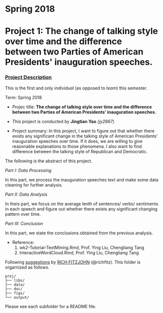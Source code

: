 # Spring 2018
# Project 1: The change of talking style over time and the difference between two Parties of American Presidents' inauguration speeches.

### [Project Description](doc/)
This is the first and only *individual* (as opposed to *team*) this semester.  

Term: Spring 2018

+ Projec title: **The change of talking style over time and the difference between two Parties of American Presidents' inauguration speeches.**
+ This project is conducted by **Jingtian Yao** *(jy2867)*

+ Project summary: In this project, I want to figure out that whether there exists any significant change in the talking style of American Presidents' inauguration speeches over time. If it does, we are willing to give reasonable explanations to those phenomena. I also want to find difference between the talking style of Republican and Democratic.

The following is the abstract of this project.

*Part I: Data Processing*

In this part, we process the inauguration speeches text and make some data cleaning for further analysis.

*Part II: Data Analysis*

In theis part, we focus on the average lenth of sentences/ verbs/ sentiments in each speech and figure out whether there exists any significant changing pattern over time.

*Part III: Conclusion*

In this part, we state the conclusions obtained from the previous analysis.


+ Reference:
  1. wk2-Tutorial-TextMining.Rmd, Prof. Ying Liu, Chengliang Tang
  2. InteractiveWordCloud.Rmd, Prof. Ying Liu, Chengliang Tang

Following [suggestions](http://nicercode.github.io/blog/2013-04-05-projects/) by [RICH FITZJOHN](http://nicercode.github.io/about/#Team) (@richfitz). This folder is orgarnized as follows.

```
proj/
├── libs/
├── data/
├── doc/
├── figs/
└── output/
```

Please see each subfolder for a README file.